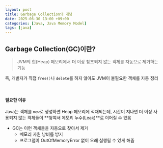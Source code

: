 ```yaml
---
layout: post
title: Garbage Collection의 개념
date: 2025-06-30 13:00 +09:00
categories: [Java, Java Memory Model]
tags: [java]
---
```


## Garbage Collection(GC)이란?

> JVM의 힙(Heap) 메모리에서 더 이상 참조되지 않는 객체를 자동으로 제거하는 기능

즉, 개발자가 직접 `free()`나 `delete`를 하지 않아도 JVM이 불필요한 객체를 자동 정리


<br>

#### 필요한 이유

Java는 객체를 `new`로 생성하면 Heap 메모리에 적재되는데, 
시간이 지나면 더 이상 사용되지 않는 객체들이 **쌓여서 메모리 누수(Leak)**로 이어질 수 있음

- GC는 이런 객체들을 자동으로 찾아서 제거
  - 메모리 자원 낭비를 방지
  - 프로그램이 OutOfMemoryError 없이 오래 실행될 수 있게 해줌

<br>

#### 